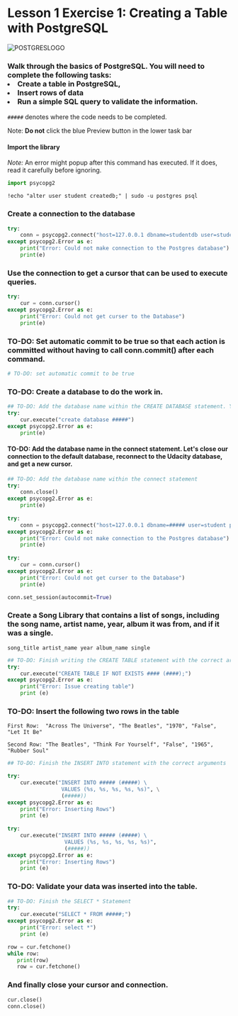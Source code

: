 # Lesson 1 Exercise 1: Creating a Table with PostgreSQL

![POSTGRESLOGO](/Users/sampatbudankayala/PycharmProjects/Data_engineering/Introduction_To_DataModeling/documents/topic_docs/postgresSQLlogo.png)

### Walk through the basics of PostgreSQL. You will need to complete the following tasks:<li> Create a table in PostgreSQL, <li> Insert rows of data <li> Run a simple SQL query to validate the information. <br>
`#####` denotes where the code needs to be completed. 
    
Note: __Do not__ click the blue Preview button in the lower task bar

#### Import the library 
*Note:* An error might popup after this command has executed. If it does, read it carefully before ignoring. 


```python
import psycopg2
```


```shell script
!echo "alter user student createdb;" | sudo -u postgres psql
```

### Create a connection to the database


```python
try: 
    conn = psycopg2.connect("host=127.0.0.1 dbname=studentdb user=student password=student")
except psycopg2.Error as e: 
    print("Error: Could not make connection to the Postgres database")
    print(e)
```

### Use the connection to get a cursor that can be used to execute queries.


```python
try: 
    cur = conn.cursor()
except psycopg2.Error as e: 
    print("Error: Could not get curser to the Database")
    print(e)
```

### TO-DO: Set automatic commit to be true so that each action is committed without having to call conn.commit() after each command. 


```python
# TO-DO: set automatic commit to be true
```

### TO-DO: Create a database to do the work in. 


```python
## TO-DO: Add the database name within the CREATE DATABASE statement. You can choose your own db name.
try: 
    cur.execute("create database #####")
except psycopg2.Error as e:
    print(e)
```

#### TO-DO: Add the database name in the connect statement. Let's close our connection to the default database, reconnect to the Udacity database, and get a new cursor.


```python
## TO-DO: Add the database name within the connect statement
try: 
    conn.close()
except psycopg2.Error as e:
    print(e)
    
try: 
    conn = psycopg2.connect("host=127.0.0.1 dbname=##### user=student password=student")
except psycopg2.Error as e: 
    print("Error: Could not make connection to the Postgres database")
    print(e)
    
try: 
    cur = conn.cursor()
except psycopg2.Error as e: 
    print("Error: Could not get curser to the Database")
    print(e)

conn.set_session(autocommit=True)
```

### Create a Song Library that contains a list of songs, including the song name, artist name, year, album it was from, and if it was a single. 

`song_title
artist_name
year
album_name
single`



```python
## TO-DO: Finish writing the CREATE TABLE statement with the correct arguments
try: 
    cur.execute("CREATE TABLE IF NOT EXISTS #### (####);")
except psycopg2.Error as e: 
    print("Error: Issue creating table")
    print (e)
```

### TO-DO: Insert the following two rows in the table
`First Row:  "Across The Universe", "The Beatles", "1970", "False", "Let It Be"`

`Second Row: "The Beatles", "Think For Yourself", "False", "1965", "Rubber Soul"`


```python
## TO-DO: Finish the INSERT INTO statement with the correct arguments

try: 
    cur.execute("INSERT INTO ##### (#####) \
                 VALUES (%s, %s, %s, %s, %s)", \
                 (#####))
except psycopg2.Error as e: 
    print("Error: Inserting Rows")
    print (e)
    
try: 
    cur.execute("INSERT INTO ##### (#####) \
                  VALUES (%s, %s, %s, %s, %s)",
                  (#####))
except psycopg2.Error as e: 
    print("Error: Inserting Rows")
    print (e)
```

### TO-DO: Validate your data was inserted into the table. 



```python
## TO-DO: Finish the SELECT * Statement 
try: 
    cur.execute("SELECT * FROM #####;")
except psycopg2.Error as e: 
    print("Error: select *")
    print (e)

row = cur.fetchone()
while row:
   print(row)
   row = cur.fetchone()
```

### And finally close your cursor and connection. 


```python
cur.close()
conn.close()
```
